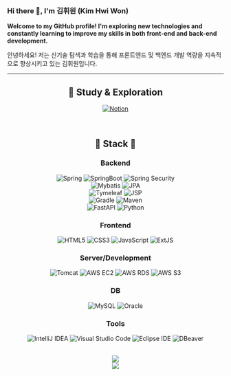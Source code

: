 ### Hi there 👋, I'm 김휘원 (Kim Hwi Won)

**Welcome to my GitHub profile! I'm exploring new technologies and constantly learning to improve my skills in both front-end and back-end development.**

안녕하세요! 저는 신기술 탐색과 학습을 통해 프론트엔드 및 백엔드 개발 역량을 지속적으로 향상시키고 있는 김휘원입니다.

---

<div align="center">
  
## 📘 Study & Exploration
[![Notion](https://img.shields.io/badge/Notion-000000?style=for-the-badge&logo=Notion&logoColor=white)](https://www.notion.so/)

<br>

## 🚀 Stack 🚀

### Backend
![Spring](https://img.shields.io/badge/Spring-6DB33F?style=for-the-badge&logo=Spring&logoColor=white)
![SpringBoot](https://img.shields.io/badge/SpringBoot-6DB33F?style=for-the-badge&logo=SpringBoot&logoColor=white)
![Spring Security](https://img.shields.io/badge/Spring_Security-6DB33F?style=for-the-badge&logo=SpringSecurity&logoColor=white)<br>
![Mybatis](https://img.shields.io/badge/Mybatis-4B5562?style=for-the-badge&logo=Mybatis&logoColor=white)
![JPA](https://img.shields.io/badge/JPA-4B5562?style=for-the-badge&logo=Java&logoColor=white)<br>
![Tymeleaf](https://img.shields.io/badge/Tymeleaf-005F0F?style=for-the-badge&logo=Thymeleaf&logoColor=white)
![JSP](https://img.shields.io/badge/JSP-005F0F?style=for-the-badge&logo=Java&logoColor=white)<br>
![Gradle](https://img.shields.io/badge/Gradle-02303A?style=for-the-badge&logo=gradle&logoColor=white)
![Maven](https://img.shields.io/badge/Maven-C71A36?style=for-the-badge&logo=ApacheMaven&logoColor=white)<br>
![FastAPI](https://img.shields.io/badge/FastAPI-009688?style=for-the-badge&logo=FastAPI&logoColor=white)
![Python](https://img.shields.io/badge/Python-3776AB?style=for-the-badge&logo=Python&logoColor=white)

### Frontend
![HTML5](https://img.shields.io/badge/HTML5-E34F26?style=for-the-badge&logo=HTML5&logoColor=white)
![CSS3](https://img.shields.io/badge/CSS3-1572B6?style=for-the-badge&logo=CSS3&logoColor=white)
![JavaScript](https://img.shields.io/badge/JavaScript-F7DF1E?style=for-the-badge&logo=JavaScript&logoColor=black)
![ExtJS](https://img.shields.io/badge/ExtJS-6DB33F?style=for-the-badge&logo=Sencha&logoColor=white)

### Server/Development
![Tomcat](https://img.shields.io/badge/Tomcat-F8DC75?style=for-the-badge&logo=ApacheTomcat&logoColor=black)
![AWS EC2](https://img.shields.io/badge/AWS_EC2-232F3E?style=for-the-badge&logo=AmazonAWS&logoColor=white)
![AWS RDS](https://img.shields.io/badge/AWS_RDS-232F3E?style=for-the-badge&logo=AmazonRDS&logoColor=white)
![AWS S3](https://img.shields.io/badge/AWS_S3-232F3E?style=for-the-badge&logo=AmazonS3&logoColor=white)

### DB
![MySQL](https://img.shields.io/badge/MySQL-4479A1?style=for-the-badge&logo=MySQL&logoColor=white)
![Oracle](https://img.shields.io/badge/Oracle-F80000?style=for-the-badge&logo=Oracle&logoColor=white)

### Tools
![IntelliJ IDEA](https://img.shields.io/badge/IntelliJ_IDEA-3B00B9?style=for-the-badge&logo=intellijidea&logoColor=white)
![Visual Studio Code](https://img.shields.io/badge/Visual_Studio_Code-007ACC?style=for-the-badge&logo=VisualStudioCode&logoColor=white)
![Eclipse IDE](https://img.shields.io/badge/Eclipse_IDE-2C2255?style=for-the-badge&logo=EclipseIDE&logoColor=white)
![DBeaver](https://img.shields.io/badge/DBeaver-382923?style=for-the-badge&logo=dbeaver&logoColor=white)

<br>
<img src="https://github-readme-stats.vercel.app/api/top-langs/?username=Hhhhhwon&layout=compact&theme=vision-friendly-dark"><br>
<img src="https://github-readme-stats.vercel.app/api?username=Hhhhhwon&show_icons=true&theme=vision-friendly-dark">

</div>

  

<!--
**Hhhhhwon/Hhhhhwon** is a ✨ _special_ ✨ repository because its `README.md` (this file) appears on your GitHub profile.

Here are some ideas to get you started:

- 🔭 I’m currently working on ...
- 🌱 I’m currently learning ...
- 👯 I’m looking to collaborate on ...
- 🤔 I’m looking for help with ...
- 💬 Ask me about ...
- 📫 How to reach me: ...
- 😄 Pronouns: ...
- ⚡ Fun fact: ...





